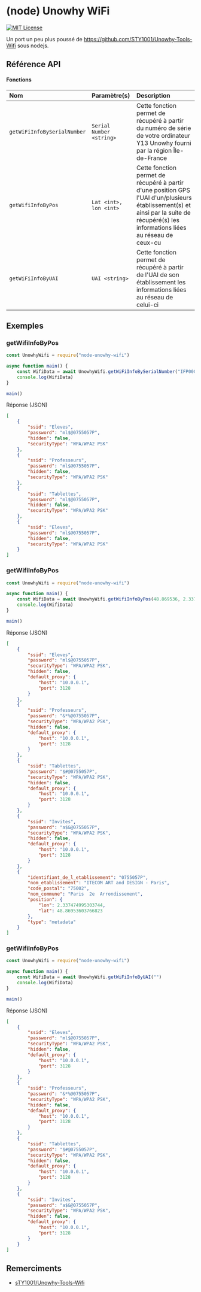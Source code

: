 
# (node) Unowhy WiFi
[![MIT License](https://img.shields.io/badge/License-MIT-green.svg)](https://choosealicense.com/licenses/mit/)

Un port un peu plus poussé de https://github.com/STY1001/Unowhy-Tools-Wifi sous nodejs.
## Référence API

#### Fonctions

| Nom | Paramètre(s)     | Description                |
| :-------- | :------- | :------------------------- |
| `getWiFiInfoBySerialNumber` | `Serial Number <string>` | Cette fonction permet de récupéré à partir du numéro de série de votre ordinateur Y13 Unowhy fourni par la région Île-de-France  |
| `getWifiInfoByPos` | `Lat <int>, lon <int>` | Cette fonction permet de récupéré à partir d'une position GPS l'UAI d'un/plusieurs établissement(s) et ainsi par la suite de récupéré(s) les informations liées au réseau de ceux-cu  |
| `getWiFiInfoByUAI` | `UAI <string>` | Cette fonction permet de récupéré à partir de l'UAI de son établissement les informations liées au réseau de celui-ci  |


## Exemples
### getWifiInfoByPos
```js
const UnowhyWifi = require("node-unowhy-wifi")

async function main() {
    const WifiData = await UnowhyWifi.getWiFiInfoBySerialNumber("IFP000000000")
    console.log(WifiData)
}

main()
```
Réponse (JSON)
```json
[
    {
        "ssid": "Eleves",
        "password": "ml$@0755057P",
        "hidden": false,
        "securityType": "WPA/WPA2 PSK"
    },
    {
        "ssid": "Professeurs",
        "password": "ml$@0755057P",
        "hidden": false,
        "securityType": "WPA/WPA2 PSK"
    },
    {
        "ssid": "Tablettes",
        "password": "ml$@0755057P",
        "hidden": false,
        "securityType": "WPA/WPA2 PSK"
    },
    {
        "ssid": "Eleves",
        "password": "ml$@0755057P",
        "hidden": false,
        "securityType": "WPA/WPA2 PSK"
    }
]
```
### getWifiInfoByPos
```js
const UnowhyWifi = require("node-unowhy-wifi")

async function main() {
    const WifiData = await UnowhyWifi.getWifiInfoByPos(48.869536, 2.337475)
    console.log(WifiData)
}

main()
```
Réponse (JSON)
```json
[
    {
        "ssid": "Eleves",
        "password": "ml$@0755057P",
        "securityType": "WPA/WPA2 PSK",
        "hidden": false,
        "default_proxy": {
            "host": "10.0.0.1",
            "port": 3128
        }
    },
    {
        "ssid": "Professeurs",
        "password": "&*%@0755057P",
        "securityType": "WPA/WPA2 PSK",
        "hidden": false,
        "default_proxy": {
            "host": "10.0.0.1",
            "port": 3128
        }
    },
    {
        "ssid": "Tablettes",
        "password": "$#@0755057P",
        "securityType": "WPA/WPA2 PSK",
        "hidden": false,
        "default_proxy": {
            "host": "10.0.0.1",
            "port": 3128
        }
    },
    {
        "ssid": "Invites",
        "password": "a$&@0755057P",
        "securityType": "WPA/WPA2 PSK",
        "hidden": false,
        "default_proxy": {
            "host": "10.0.0.1",
            "port": 3128
        }
    },
    {
        "identifiant_de_l_etablissement": "0755057P",
        "nom_etablissement": "ITECOM ART and DESIGN - Paris",
        "code_postal": "75002",
        "nom_commune": "Paris  2e  Arrondissement",
        "position": {
            "lon": 2.337474995303744,
            "lat": 48.86953603766823
        },
        "type": "metadata"
    }
]
```
### getWifiInfoByPos
```js
const UnowhyWifi = require("node-unowhy-wifi")

async function main() {
    const WifiData = await UnowhyWifi.getWiFiInfoByUAI("")
    console.log(WifiData)
}

main()
```
Réponse (JSON)
```json
[
    {
        "ssid": "Eleves",
        "password": "ml$@0755057P",
        "securityType": "WPA/WPA2 PSK",
        "hidden": false,
        "default_proxy": {
            "host": "10.0.0.1",
            "port": 3128
        }
    },
    {
        "ssid": "Professeurs",
        "password": "&*%@0755057P",
        "securityType": "WPA/WPA2 PSK",
        "hidden": false,
        "default_proxy": {
            "host": "10.0.0.1",
            "port": 3128
        }
    },
    {
        "ssid": "Tablettes",
        "password": "$#@0755057P",
        "securityType": "WPA/WPA2 PSK",
        "hidden": false,
        "default_proxy": {
            "host": "10.0.0.1",
            "port": 3128
        }
    },
    {
        "ssid": "Invites",
        "password": "a$&@0755057P",
        "securityType": "WPA/WPA2 PSK",
        "hidden": false,
        "default_proxy": {
            "host": "10.0.0.1",
            "port": 3128
        }
    }
]
```

## Remerciments

 - [sTY1001/Unowhy-Tools-Wifi](https://github.com/sTY1001/Unowhy-Tools-Wifi/)
